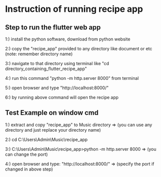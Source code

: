 # Instruction of running recipe app

## Step to run the flutter web app

1:) install the python software, download from python website

2:) copy the "recipe_app" provided to any directory like document or etc (note: remember directory name)

3:) navigate to that directory using terminal like "cd directory_containing_flutter_recipe_app"

4:) run this command "python -m http.server 8000" from terminal

5:) open browser and type "http://localhost:8000/"

6:) by running above command will open the recipe app



## Test Example on window cmd

1:) extract and copy "recipe_app" to Music directory			   => (you can use any directory and just replace your directory name)

2:) cd C:\Users\Admin\Music\recipe_app

3:) C:\Users\Admin\Music\recipe_app>python -m http.server 8000     => (you can change the port)

4:) open browser and type: "http://localhost:8000/"				   => (specify the port if changed in above step)

